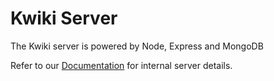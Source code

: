 # Kwiki Server

The Kwiki server is powered by Node, Express and MongoDB

Refer to our [Documentation](../DOCS.md) for internal server details.
